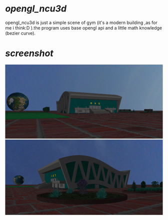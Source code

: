 # *opengl_ncu3d*
opengl_ncu3d is just a simple scene of gym (it's a modern building ,as for me i think:D ).the program uses base opengl api
and a little math knowledge (bezier curve).

# *screenshot* 
![](/screenshot/screenshot1.png)
![](/screenshot/screenshot2.png)
